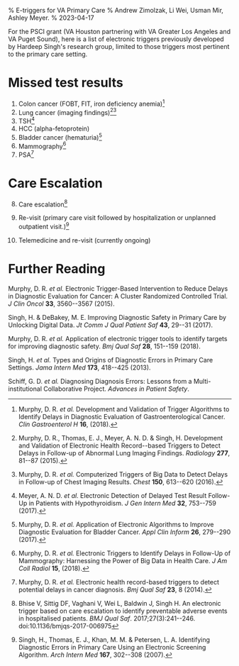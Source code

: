 % E-triggers for VA Primary Care
% Andrew Zimolzak, Li Wei, Usman Mir, Ashley Meyer.
% 2023-04-17

For the PSCI grant (VA Houston partnering with VA Greater Los Angeles
and VA Puget Sound), here is a list of electronic triggers previously
developed by Hardeep Singh's research group, limited to those triggers
most pertinent to the primary care setting.

# Missed test results

1.  Colon cancer (FOBT, FIT, iron deficiency anemia)[^cgh]
2.  Lung cancer (imaging findings)[^lung][^lung2]
3.  TSH[^tsh]
4.  HCC (alpha-fetoprotein)
5.  Bladder cancer (hematuria)[^bladder]
6.  Mammography[^mammogram]
7.  PSA[^psa]

# Care Escalation

8. Care escalation[^escal]

9. Re-visit (primary care visit followed by hospitalization
    or unplanned outpatient visit.)[^arch]

10. Telemedicine and re-visit (currently ongoing)




[^escal]: Bhise V, Sittig DF, Vaghani V, Wei L, Baldwin J, Singh H. An
electronic trigger based on care escalation to identify preventable
adverse events in hospitalised patients. *BMJ Qual Saf*.
2017;27(3):241--246. doi:10.1136/bmjqs-2017-006975

[^arch]: Singh, H., Thomas, E. J., Khan, M. M. & Petersen, L. A. Identifying
Diagnostic Errors in Primary Care Using an Electronic Screening
Algorithm. *Arch Intern Med* **167**, 302--308 (2007).

[^psa]: Murphy, D. R. *et al.* Electronic health record-based triggers to detect
potential delays in cancer diagnosis. *Bmj Qual Saf* **23**, 8 (2014).

[^lung]: Murphy, D. R., Thomas, E. J., Meyer, A. N. D. & Singh, H. Development
and Validation of Electronic Health Record--based Triggers to Detect
Delays in Follow-up of Abnormal Lung Imaging Findings. *Radiology*
**277**, 81--87 (2015).

[^lung2]: Murphy, D. R. *et al.* Computerized Triggers of Big Data to
Detect Delays in Follow-up of Chest Imaging Results. *Chest* **150**,
613--620 (2016).

[^bladder]: Murphy, D. R. *et al.* Application of Electronic Algorithms to Improve
Diagnostic Evaluation for Bladder Cancer. *Appl Clin Inform* **26**,
279--290 (2017).

[^tsh]: Meyer, A. N. D. *et al.* Electronic Detection of Delayed Test Result
Follow-Up in Patients with Hypothyroidism. *J Gen Intern Med* **32**,
753--759 (2017).

[^mammogram]: Murphy, D. R. *et al.* Electronic Triggers to Identify Delays in
Follow-Up of Mammography: Harnessing the Power of Big Data in
Health Care. *J Am Coll Radiol* **15**, (2018).

[^cgh]: Murphy, D. R. *et al.* Development and Validation of Trigger Algorithms
to Identify Delays in Diagnostic Evaluation of Gastroenterological
Cancer. *Clin Gastroenterol H* **16**, (2018).




# Further Reading

Murphy, D. R. *et al.* Electronic Trigger-Based Intervention to Reduce
Delays in Diagnostic Evaluation for Cancer: A Cluster Randomized
Controlled Trial. *J Clin Oncol* **33**, 3560--3567 (2015).

Singh, H. & DeBakey, M. E. Improving Diagnostic Safety in Primary Care
by Unlocking Digital Data. *Jt Comm J Qual Patient Saf* **43**, 29--31
(2017).

Murphy, D. R. *et al.* Application of electronic trigger tools to
identify targets for improving diagnostic safety. *Bmj Qual Saf* **28**,
151--159 (2018).

Singh, H. *et al.* Types and Origins of Diagnostic Errors in Primary
Care Settings. *Jama Intern Med* **173**, 418--425 (2013).

Schiff, G. D. *et al.* Diagnosing Diagnosis Errors: Lessons from a
Multi-institutional Collaborative Project. *Advances in Patient Safety*.
